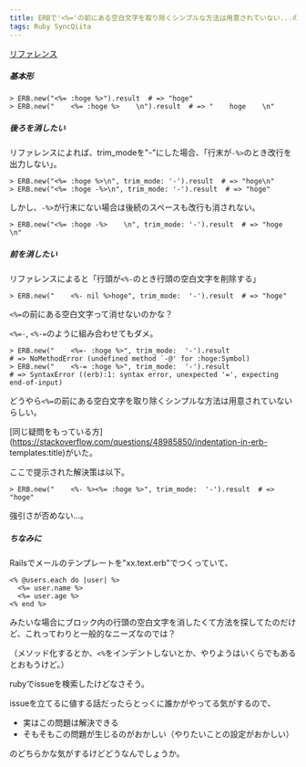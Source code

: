```yaml
---
title: ERBで'<%='の前にある空白文字を取り除くシンプルな方法は用意されていない...のか?
tags: Ruby SyncQiita
---
```

[リファレンス](https://docs.ruby-lang.org/ja/latest/class/ERB.html)

##### 基本形

    
    
    > ERB.new("<%= :hoge %>").result  # => "hoge"
    > ERB.new("    <%= :hoge %>    \n").result  # => "    hoge    \n"
    

##### 後ろを消したい

リファレンスによれば、trim_modeを"-"にした場合、「行末が`-%>`のとき改行を出力しない」。

    
    
    > ERB.new("<%= :hoge %>\n", trim_mode: '-').result  # => "hoge\n"
    > ERB.new("<%= :hoge -%>\n", trim_mode: '-').result  # => "hoge"
    

しかし、`-%>`が行末にない場合は後続のスペースも改行も消されない。

    
    
    > ERB.new("<%= :hoge -%>    \n", trim_mode: '-').result  # => "hoge    \n"
    

##### 前を消したい

リファレンスによると「行頭が`<%-`のとき行頭の空白文字を削除する」

    
    
    > ERB.new("    <%- nil %>hoge", trim_mode:  '-').result  # => "hoge"
    

`<%=`の前にある空白文字って消せないのかな？

`<%=-`, `<%-=`のように組み合わせてもダメ。

    
    
    > ERB.new("    <%=- :hoge %>", trim_mode:  '-').result
    # => NoMethodError (undefined method `-@' for :hoge:Symbol)
    > ERB.new("    <%-= :hoge %>", trim_mode:  '-').result
    # => SyntaxError ((erb):1: syntax error, unexpected '=', expecting end-of-input)
    

どうやら`<%=`の前にある空白文字を取り除くシンプルな方法は用意されていないらしい。

[同じ疑問をもっている方](https://stackoverflow.com/questions/48985850/indentation-in-erb-
templates:title)がいた。

ここで提示された解決策は以下。

    
    
    > ERB.new("    <%- %><%= :hoge %>", trim_mode:  '-').result  # => "hoge"
    

強引さが否めない...。

##### ちなみに

Railsでメールのテンプレートを"xx.text.erb"でつくっていて、

    
    
    <% @users.each do |user| %>
      <%= user.name %>
      <%= user.age %>
    <% end %>
    

みたいな場合にブロック内の行頭の空白文字を消したくて方法を探してたのだけど、これってわりと一般的なニーズなのでは？

（メソッド化するとか、`<%`をインデントしないとか、やりようはいくらでもあるとおもうけど。）

rubyでissueを検索したけどなさそう。

issueを立てるに値する話だったらとっくに誰かがやってる気がするので、

  * 実はこの問題は解決できる
  * そもそもこの問題が生じるのがおかしい（やりたいことの設定がおかしい）

のどちらかな気がするけどどうなんでしょうか。